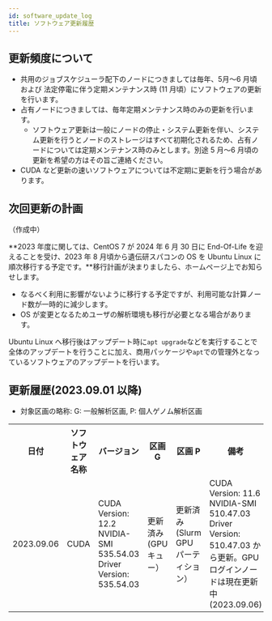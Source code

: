 ```yaml
---
id: software_update_log
title: ソフトウェア更新履歴
---
```



## 更新頻度について

- 共用のジョブスケジューラ配下のノードにつきましては毎年、5月～6 月頃および 法定停電に伴う定期メンテナンス時 (11 月頃）にソフトウェアの更新を行います。
- 占有ノードにつきましては、毎年定期メンテナンス時のみの更新を行います。
    - ソフトウェア更新は一般にノードの停止・システム更新を伴い、システム更新を行うとノードのストレージはすべて初期化されるため、占有ノードについては定期メンテナンス時のみとします。別途 5 月～6 月頃の更新を希望の方はその旨ご連絡ください。
- CUDA など更新の速いソフトウェアについては不定期に更新を行う場合があります。


## 次回更新の計画

（作成中）

**2023 年度に関しては、CentOS 7 が 2024 年 6 月 30 日に End-Of-Life を迎えることを受け、2023 年 8 月頃から遺伝研スパコンの OS を Ubuntu Linux に順次移行する予定です。**移行計画が決まりましたら、ホームページ上でお知らせします。
- なるべく利用に影響がないように移行する予定ですが、利用可能な計算ノード数が一時的に減少します。
- OS が変更となるためユーザの解析環境も移行が必要となる場合があります。


Ubuntu Linux へ移行後はアップデート時に`apt upgrade`などを実行することで全体のアップデートを行うことに加え、商用パッケージや`apt`での管理外となっているソフトウェアのアップデートを行います。 




## 更新履歴(2023.09.01 以降)

- 対象区画の略称: G: 一般解析区画, P: 個人ゲノム解析区画


<table>
<tr>
<th>日付</th>
<th>ソフトウェア名称</th>
<th>バージョン</th>
<th width="100">区画 G</th>
<th width="100">区画 P</th>
<th>備考</th>
</tr>
<tr>
<td>2023.09.06</td>
<td>CUDA</td>
<td>CUDA Version: 12.2         NVIDIA-SMI 535.54.03    Driver Version: 535.54.03</td>
<td>更新済み(GPU キュー）</td>
<td>更新済み(Slurm GPU パーティション）</td>
<td>CUDA Version: 11.6       NVIDIA-SMI 510.47.03    Driver Version: 510.47.03 から更新。GPU ログインノードは現在更新中(2023.09.06)</td>
</tr>

</table>

